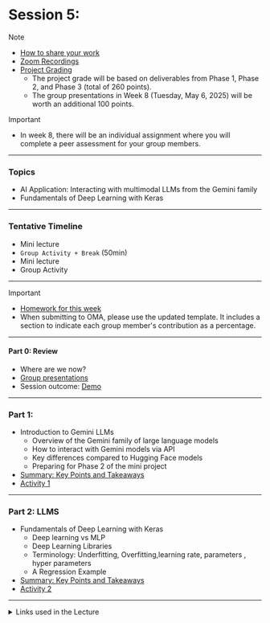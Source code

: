 # Session 5: 


> [!NOTE]  
> - [How to share your work](./material/colab.md)
> - [Zoom Recordings](https://metropoliafi-my.sharepoint.com/:f:/g/personal/samiben_metropolia_fi/EuSPkRmWcYpGsXdjFhE2k80BaZBR-EeccL7AHlnTQya-6w)
> - [Project Grading](https://github.com/ML-Course-2025/week1/blob/main/material/about-course.md)
>   - The project grade will be based on deliverables from Phase 1, Phase 2, and Phase 3 (total of 260 points).  
>   - The group presentations in Week 8 (Tuesday, May 6, 2025) will be worth an additional 100 points.


> [!IMPORTANT]  
> - In week 8, there will be an individual assignment where you will complete a peer assessment for your group members.

---

### Topics

- AI Application: Interacting with multimodal LLMs from the Gemini family
- Fundamentals of Deep Learning with Keras

---

### Tentative Timeline 

- Mini lecture
- `Group Activity + Break` (50min)  
- Mini lecture
- Group Activity

---

> [!IMPORTANT]  
> - [Homework for this week](./material/homework.md)
> - When submitting to OMA, please use the updated template. It includes a section to indicate each group member's contribution as a percentage.  


-----

#### Part 0: Review

- Where are we now?
- [Group presentations](./material/src/random.py)
- Session outcome: [Demo](./material/demo-project.md)

---

### Part 1: 

- Introduction to Gemini LLMs
  - Overview of the Gemini family of large language models  
  - How to interact with Gemini models via API  
  - Key differences compared to Hugging Face models  
  - Preparing for Phase 2 of the mini project  
- [Summary: Key Points and Takeaways](./material/part1.md)
- [Activity 1](./material/activity1.md)

---

### Part 2: LLMS

- Fundamentals of Deep Learning with Keras
  - Deep learning vs MLP
  - Deep Learning Libraries
  - Terminology: Underfitting, Overfitting,learning rate, parameters , hyper parameters
  - A Regression Example
- [Summary: Key Points and Takeaways](./material/part2.md)
- [Activity 2](./material/activity2.md)


----
<details>
<summary>Links used in the Lecture</summary>

- Draw.io
- [Visualization Tool](https://playground.tensorflow.org)  
- [Google ML Crash Course – Activation Functions](https://developers.google.com/machine-learning/crash-course/neural-networks/activation-functions) 
- [Kaggle: Intro to Deep Learning](https://www.kaggle.com/learn/intro-to-deep-learning)  
<!-- - https://excalidraw.com/ -->

<!-- - [Slides](./material/lec_4_part1.ipynb) -->
</details>

<!-- 

> [!NOTE]  
> Highlights information that users should take into account, even when skimming.

> [!TIP]
> Optional information to help a user be more successful.

> [!IMPORTANT]  
> Crucial information necessary for users to succeed.

> [!WARNING]  
> Critical content demanding immediate user attention due to potential risks.

> [!CAUTION]
> Negative potential consequences of an action. 

-->